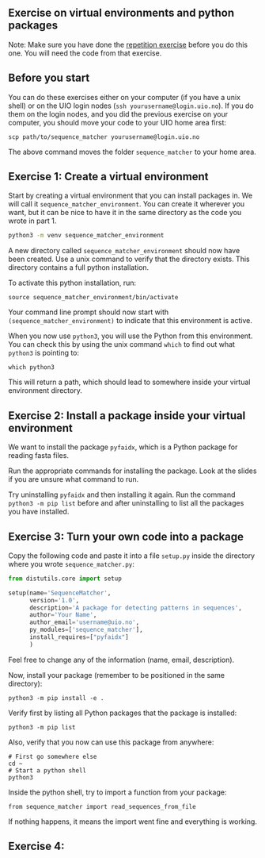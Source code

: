 

## Exercise on virtual environments and python packages

Note: Make sure you have done the [repetition exercise](../repetition) before you do this one. You will need the code from that exercise.


## Before you start
You can do these exercises either on your computer (if you have a unix shell) or on the UIO login nodes (`ssh yourusername@login.uio.no`). If you do them on the login nodes, and you did the previous exercise on your computer, you should move your code to your UIO home area first:
```
scp path/to/sequence_matcher yourusername@login.uio.no
```

The above command moves the folder `sequence_matcher` to your home area.


## Exercise 1: Create a virtual environment
Start by creating a virtual environment that you can install packages in. We will call it `sequence_matcher_environment`. You can create it wherever you want, but it can be nice to have it in the same directory as the code you wrote in part 1.

```bash
python3 -m venv sequence_matcher_environment
```

A new directory called `sequence_matcher_environment` should now have been created. Use a unix command to verify that the directory exists. This directory contains a full python installation. 

To activate this python installation, run:
```
source sequence_matcher_environment/bin/activate
```

Your command line prompt should now start with `(sequence_matcher_environment)` to indicate that this environment is active.

When you now use `python3`, you will use the Python from this environment. You can check this by using the unix command `which` to find out what `python3` is pointing to:

```
which python3
```

This will return a path, which should lead to somewhere inside your virtual environment directory.


## Exercise 2: Install a package inside your virtual environment
We want to install the package `pyfaidx`, which is a Python package for reading fasta files.

Run the appropriate commands for installing the package. Look at the slides if you are unsure what command to run.

Try uninstalling `pyfaidx` and then installing it again. Run the command `python3 -m pip list` before and after uninstalling to list all the packages you have installed.

## Exercise 3: Turn your own code into a package
Copy the following code and paste it into a file `setup.py` inside the directory where you wrote `sequence_matcher.py`:

```python
from distutils.core import setup

setup(name='SequenceMatcher',
      version='1.0',
      description='A package for detecting patterns in sequences',
      author='Your Name',
      author_email='username@uio.no',
      py_modules=['sequence_matcher'],
      install_requires=["pyfaidx"]
      )
```

Feel free to change any of the information (name, email, description).

Now, install your package (remember to be positioned in the same directory):

```
python3 -m pip install -e .
```

Verify first by listing all Python packages that the package is installed:

```
python3 -m pip list
```

Also, verify that you now can use this package from anywhere:
```
# First go somewhere else
cd ~
# Start a python shell
python3
```
Inside the python shell, try to import a function from your package:
```
from sequence_matcher import read_sequences_from_file
```

If nothing happens, it means the import went fine and everything is working.


## Exercise 4: 



